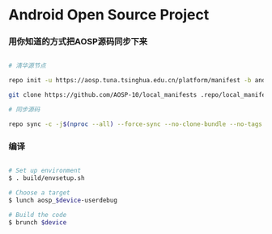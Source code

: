 # Android Open Source Project #

### 用你知道的方式把AOSP源码同步下来 ###

```bash

# 清华源节点

repo init -u https://aosp.tuna.tsinghua.edu.cn/platform/manifest -b android-10.0.0_r9 --depth=1

git clone https://github.com/AOSP-10/local_manifests .repo/local_manifests -b 10

# 同步源码

repo sync -c -j$(nproc --all) --force-sync --no-clone-bundle --no-tags
```

### 编译 ###

```bash

# Set up environment
$ . build/envsetup.sh

# Choose a target
$ lunch aosp_$device-userdebug

# Build the code
$ brunch $device
```
